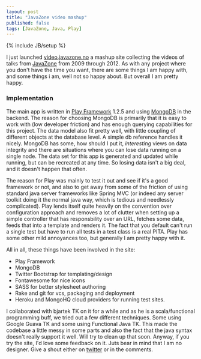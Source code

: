 ```yaml
---
layout: post
title: "JavaZone video mashup"
published: false
tags: [JavaZone, Java, Play]
---
```

{% include JB/setup %}

I just launched [video.javazone.no](http://video.javazone.no) a mashup site collecting the videos of talks from [JavaZone](http://www.javazone.no) from 2009 through 2012. As with any project where you don't have the time you want, there are some things I am happy with, and some things i am, well not so happy about. But overall I am pretty happy.

### Implementation

The main app is written in [Play Framework](http://playframework.org) 1.2.5 and using [MongoDB](http://www.mongodb.org/) in the backend. The reason for choosing MongoDB is primarily that it is easy to work with (low developer friction) and has enough querying capabilities for this project. The data model also fit pretty well, with little coupling of different objects at the database level. A simple db reference handles it nicely. MongoDB has some, how should I put it, _interesting_ views on data integrity and there are situations where you can lose data running on a single node. The data set for this app is generated and updated while running, but can be recreated at any time. So losing data isn't a big deal, and it doesn't happen that often. 

The reason for Play was mainly to test it out and see if it's a good framework or not, and also to get away from some of the friction of using standard java server frameworks like Spring MVC (or indeed any server toolkit doing it the normal java way, which is tedious and needlessly complicated). Play lends itself quite heavily on the convention over configuration approach and removes a lot of clutter when setting up a simple controller that has responsbility over an URL, fetches some data, feeds that into a template and renders it. The fact that you default can't run a single test but have to run all tests in a test class is a real PITA. Play has some other mild annoyances too, but generally I am pretty happy with it.

All in all, these things have been involved in the site:

* Play Framework
* MongoDB
* Twitter Bootstrap for templating/design
* Fontawesome for nice icons
* SASS for better stylesheet authoring
* Rake and git for vcs, packaging and deployment
* Heroku and MongoHQ cloud providers for running test sites.

I collaborated with bjartek TK on it for a while and as he is a scala/functional programming buff, we tried out a few different techniques. Some using Google Guava TK and some using Functional Java TK. This made the codebase a little messy in some parts and also the fact that the java syntax doesn't really support it well. Will try to clean up that soon. Anyway, if you try the site, I'd love some feedback on it. Juts bear in mind that I am no designer. Give a shout either on [twitter](http://twitter.com/knuthaug) or in the comments. 
